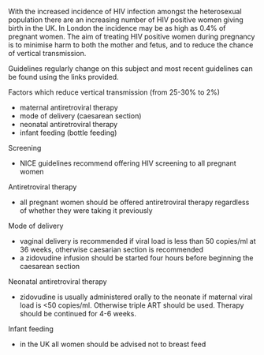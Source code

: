With the increased incidence of HIV infection amongst the heterosexual population there are an increasing number of HIV positive women giving birth in the UK. In London the incidence may be as high as 0\.4% of pregnant women. The aim of treating HIV positive women during pregnancy is to minimise harm to both the mother and fetus, and to reduce the chance of vertical transmission.   
  
Guidelines regularly change on this subject and most recent guidelines can be found using the links provided.  
  
Factors which reduce vertical transmission (from 25\-30% to 2%)  
* maternal antiretroviral therapy
* mode of delivery (caesarean section)
* neonatal antiretroviral therapy
* infant feeding (bottle feeding)

  
Screening  
* NICE guidelines recommend offering HIV screening to all pregnant women

  
Antiretroviral therapy  
* all pregnant women should be offered antiretroviral therapy regardless of whether they were taking it previously

  
Mode of delivery  
* vaginal delivery is recommended if viral load is less than 50 copies/ml at 36 weeks, otherwise caesarian section is recommended
* a zidovudine infusion should be started four hours before beginning the caesarean section

  
Neonatal antiretroviral therapy  
* zidovudine is usually administered orally to the neonate if maternal viral load is \<50 copies/ml. Otherwise triple ART should be used. Therapy should be continued for 4\-6 weeks.

  
Infant feeding  
* in the UK all women should be advised not to breast feed
